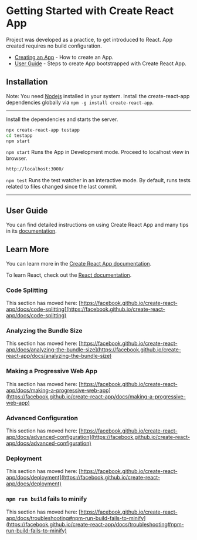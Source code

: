 # Getting Started with Create React App
Project was developed as a practice, to get introduced to React. App created requires no build configuration.

- [Creating an App](#creating-an-app) - How to create an App.
- [User Guide](https://facebook.github.io/create-react-app/) - Steps to create App bootstrapped with Create React App.
## Installation
Note: You need [Nodejs](https://nodejs.org/en/download/) installed in your system. Install the create-react-app dependencies globally via `npm -g install create-react-app`.
***
Install the dependencies and starts the server.
```sh
npx create-react-app testapp
cd testapp
npm start
```

``npm start`` 
Runs the App in Development mode. 
Proceed to localhost view in browser.
```sh
http://localhost:3000/
```


``npm test`` 
Runs the test watcher in an interactive mode.
By default, runs tests related to files changed since the last commit.

***
## User Guide
You can find  detailed instructions on using Create React App and many tips in its [documentation](https://facebook.github.io/create-react-app/).

## Learn More

You can learn more in the [Create React App documentation](https://facebook.github.io/create-react-app/docs/getting-started).

To learn React, check out the [React documentation](https://reactjs.org/).

### Code Splitting

This section has moved here: [https://facebook.github.io/create-react-app/docs/code-splitting](https://facebook.github.io/create-react-app/docs/code-splitting)

### Analyzing the Bundle Size

This section has moved here: [https://facebook.github.io/create-react-app/docs/analyzing-the-bundle-size](https://facebook.github.io/create-react-app/docs/analyzing-the-bundle-size)

### Making a Progressive Web App

This section has moved here: [https://facebook.github.io/create-react-app/docs/making-a-progressive-web-app](https://facebook.github.io/create-react-app/docs/making-a-progressive-web-app)

### Advanced Configuration

This section has moved here: [https://facebook.github.io/create-react-app/docs/advanced-configuration](https://facebook.github.io/create-react-app/docs/advanced-configuration)

### Deployment

This section has moved here: [https://facebook.github.io/create-react-app/docs/deployment](https://facebook.github.io/create-react-app/docs/deployment)

### `npm run build` fails to minify

This section has moved here: [https://facebook.github.io/create-react-app/docs/troubleshooting#npm-run-build-fails-to-minify](https://facebook.github.io/create-react-app/docs/troubleshooting#npm-run-build-fails-to-minify)
